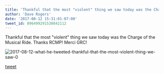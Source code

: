 ```yaml
---
title: 'Thankful that the most "violent" thing we saw today was the Charge of the...'
author: 'Dave Rogers'
date: '2017-08-12 15:31:01-07:00'
tweet_id: 896499291530842112
---
```

Thankful that the most "violent" thing we saw today was the Charge of the Musical Ride. Thanks RCMP! Merci GRC!

![2017-08-12-what-he-tweeted-thankful-that-the-most-violent-thing-we-saw-0](/heap/2017-08-12-what-he-tweeted-thankful-that-the-most-violent-thing-we-saw-0.jpg)

[tweet](https://twitter.com/yukondude/status/896499291530842112)